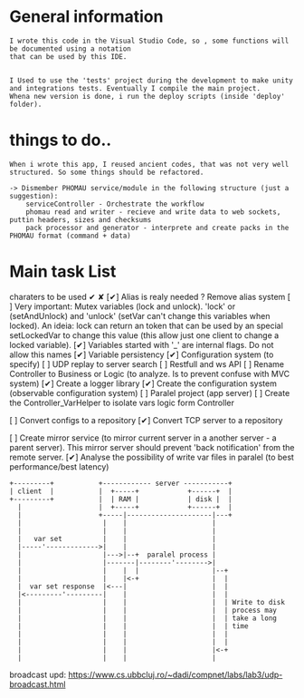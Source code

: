 # General information
    I wrote this code in the Visual Studio Code, so , some functions will be documented using a notation
    that can be used by this IDE.


    I Used to use the 'tests' project during the development to make unity and integrations tests. Eventually I compile the main project.
    Whena new version is done, i run the deploy scripts (inside 'deploy' folder).

# things to do..
    When i wrote this app, I reused ancient codes, that was not very well structured. So some things should be refactored.

    -> Dismember PHOMAU service/module in the following structure (just a suggestion):
        serviceController - Orchestrate the workflow
        phomau read and writer - recieve and write data to web sockets, puttin headers, sizes and checksums
        pack processor and generator - interprete and create packs in the PHOMAU format (command + data)


# Main task List
charaters to be used ✔ ✘
[✔] Alias is realy needed ? Remove alias system
[ ] Very important: Mutex variables (lock and unlock). 'lock' or (setAndUnlock) and 'unlock' (setVar can't change this variables when locked). An ideia: lock can return an token that can be used by an special setLockedVar to change this value (this allow just one client to change a locked variable).
[✔] Variables started with '_' are internal flags. Do not allow this names
[✔] Variable persistency
[✔] Configuration system (to specify)
[ ] UDP replay to server search
[ ] Restfull and ws API
[ ] Rename Controller to Business or Logic (to analyze. Is to prevent confuse with MVC system)
[✔] Create a logger library
[✔] Create the configuration system (observable configuration system)
[ ] Paralel project (app server)
[ ] Create the Controller_VarHelper to isolate vars logic form Controller

[ ] Convert configs to a repository
[✔] Convert TCP server to a repository

[ ] Create mirror service (to mirror current server in a another server - a parent server). This mirror server should prevent 'back notification' from the remote server.
[✔] Analyse the possibility of write var files in paralel (to best performance/best latency)
```
+---------+           +------------ server -----------+
| client  |           |  +-----+            +------+  |
+---------+           |  | RAM |            | disk |  |
  |                   |  +-----+            +------+  |
  |                   +-----|---------------------|---+
  |                    |    |                     |
  |                    |    |                     |
  |   var set          |    |                     |
  |-----'------------->|    |                     |
  |                    |--->|--+  paralel process |
  |                    |-------|--------'-------->|
  |                    |    |  |                  |--+
  |                    |    |<-+                  |  |
  |  var set response  |<---|                     |  |
  |<---------'---------|    |                     |  |
  |                    |    |                     |  | Write to disk
  |                    |    |                     |  | process may
  |                    |    |                     |  | take a long
  |                    |    |                     |  | time
  |                    |    |                     |  |
  |                    |    |                     |  |
  |                    |    |                     |<-+
  |                    |    |                     |
```


broadcast upd: https://www.cs.ubbcluj.ro/~dadi/compnet/labs/lab3/udp-broadcast.html